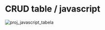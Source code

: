 # CRUD table / javascript
![proj_javascript_tabela](https://user-images.githubusercontent.com/26691091/92979224-5a7ae100-f468-11ea-9d3e-c46e03d7d690.jpg)

